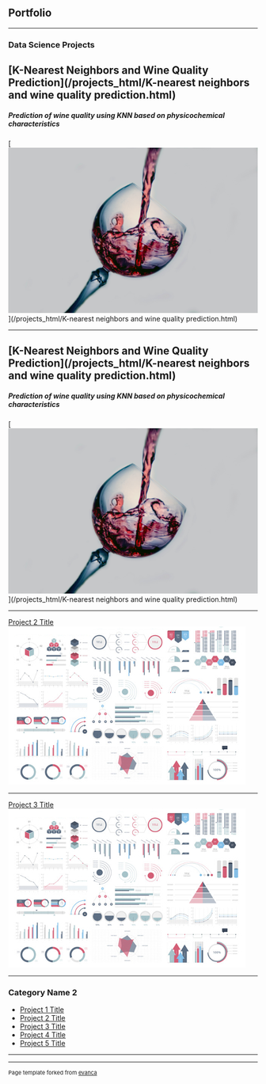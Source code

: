 ## Portfolio

---

### Data Science Projects 

## [K-Nearest Neighbors and Wine Quality Prediction](/projects_html/K-nearest neighbors and wine quality prediction.html)
##### Prediction of wine quality using KNN based on physicochemical characteristics
[<img src="images/wine.jpg?raw=true"/>](/projects_html/K-nearest neighbors and wine quality prediction.html)

---

## [K-Nearest Neighbors and Wine Quality Prediction](/projects_html/K-nearest neighbors and wine quality prediction.html)
##### Prediction of wine quality using KNN based on physicochemical characteristics
[<img src="images/wine.jpg?raw=true"/>](/projects_html/K-nearest neighbors and wine quality prediction.html)

---
[Project 2 Title](/pdf/sample_presentation.pdf)
<img src="images/dummy_thumbnail.jpg?raw=true"/>

---
[Project 3 Title](http://example.com/)
<img src="images/dummy_thumbnail.jpg?raw=true"/>


---

### Category Name 2

- [Project 1 Title](http://example.com/)
- [Project 2 Title](http://example.com/)
- [Project 3 Title](http://example.com/)
- [Project 4 Title](http://example.com/)
- [Project 5 Title](http://example.com/)

---




---
<p style="font-size:11px">Page template forked from <a href="https://github.com/evanca/quick-portfolio">evanca</a></p>
<!-- Remove above link if you don't want to attibute -->
